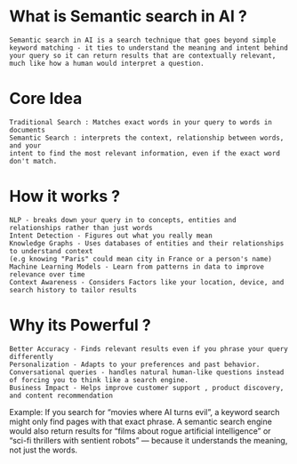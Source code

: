 # What is Semantic search in AI ? 

    Semantic search in AI is a search technique that goes beyond simple keyword matching - it ties to understand the meaning and intent behind your query so it can return results that are contextually relevant, much like how a human would interpret a question.
    
# Core Idea

    Traditional Search : Matches exact words in your query to words in documents
    Semantic Search : interprets the context, relationship between words, and your 
    intent to find the most relevant information, even if the exact word don't match.
    
# How it works ?

    NLP - breaks down your query in to concepts, entities and relationships rather than just words
    Intent Detection - Figures out what you really mean 
    Knowledge Graphs - Uses databases of entities and their relationships to understand context 
    (e.g knowing "Paris" could mean city in France or a person's name)
    Machine Learning Models - Learn from patterns in data to improve relevance over time
    Context Awareness - Considers Factors like your location, device, and search history to tailor results
    
# Why its Powerful ?

    Better Accuracy - Finds relevant results even if you phrase your query differently
    Personalization - Adapts to your preferences and past behavior.
    Conversational queries - handles natural human-like questions instead of forcing you to think like a search engine.
    Business Impact - Helps improve customer support , product discovery, and content recommendation 
    
Example: If you search for “movies where AI turns evil”, a keyword search might only find pages with that exact phrase. A semantic search engine would also return results for “films about rogue artificial intelligence” or “sci-fi thrillers with sentient robots” — because it understands the meaning, not just the words.